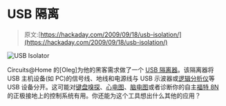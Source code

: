 # USB 隔离

> 原文:[https://hackaday.com/2009/09/18/usb-isolation/](https://hackaday.com/2009/09/18/usb-isolation/)

![](../Images/40646f2c4986dd035aa94e30ba5b653f.png "USB Isolator")

Circuits@Home 的[Oleg]为他的黑客需求做了一个 [USB 隔离器](http://www.circuitsathome.com/mcu/usb/usb-isolator)。该隔离器将 USB 主机设备(如 PC)的信号线、地线和电源线与 USB 示波器或[逻辑分析仪](http://hackaday.com/2009/03/06/tools-saleae-logic-logic-analyzer/)等 USB 设备分开。这可能对[键盘嗅探](http://hackaday.com/?s=keyboard+sniffing)、[心电图](http://hackaday.com/tag/ecg/)、[脑电图](http://hackaday.com/tag/eeg/)或者诊断你的自主[福特 8N](http://www.tractordata.com/farm-tractors/000/2/2/223-ford-8n.html) 的正极接地上的控制系统有用。你还能为这个工具想出什么其他的应用？